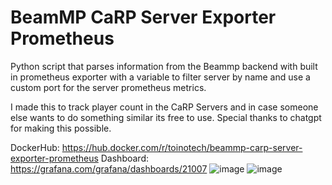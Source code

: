 # BeamMP CaRP Server Exporter Prometheus 
Python script that parses information from the Beammp backend with built in prometheus exporter with a variable to filter server by name and use a custom port for the server prometheus metrics.  

I made this to track player count in the CaRP Servers and in case someone else wants to do something similar its free to use.
Special thanks to chatgpt for making this possible.

DockerHub: https://hub.docker.com/r/toinotech/beammp-carp-server-exporter-prometheus
Dashboard: https://grafana.com/grafana/dashboards/21007
![image](https://github.com/joaoferreira-git/BeamMP-Server-Prometheus-Exporter/assets/19786598/56b19738-052c-4cb2-adfd-e011c233c378)
![image](https://github.com/joaoferreira-git/BeamMP-Server-Prometheus-Exporter/assets/19786598/427ce6ee-4a5b-48a3-9eb7-722517dc477e)
